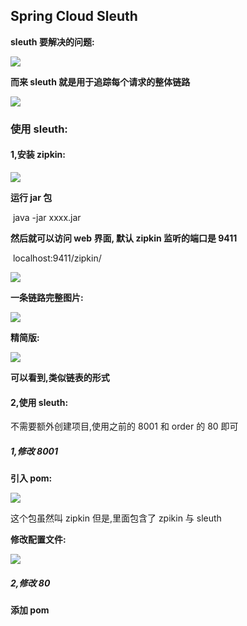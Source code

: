 ## Spring Cloud Sleuth

**sleuth 要解决的问题:**

![](https://fltrp-dera.oss-cn-hangzhou.aliyuncs.com/spring-cloud/pic/sleuth的1.png)

**而来 sleuth 就是用于追踪每个请求的整体链路**

![](https://fltrp-dera.oss-cn-hangzhou.aliyuncs.com/spring-cloud/pic/sleuth的2.png)

### 使用 sleuth:

#### 1,安装 zipkin:

![](https://fltrp-dera.oss-cn-hangzhou.aliyuncs.com/spring-cloud/pic/sleuth的3.png)

**运行 jar 包**

​ java -jar xxxx.jar

**然后就可以访问 web 界面, 默认 zipkin 监听的端口是 9411**

​ localhost:9411/zipkin/

![](https://fltrp-dera.oss-cn-hangzhou.aliyuncs.com/spring-cloud/pic/sleuth的4.png)

**一条链路完整图片:**

![](https://fltrp-dera.oss-cn-hangzhou.aliyuncs.com/spring-cloud/pic/sleuth的5.png)

**精简版:**

![](https://fltrp-dera.oss-cn-hangzhou.aliyuncs.com/spring-cloud/pic/sleuth的6.png)

**可以看到,类似链表的形式**

#### 2,使用 sleuth:

不需要额外创建项目,使用之前的 8001 和 order 的 80 即可

##### 1,修改 8001

**引入 pom:**

![](https://fltrp-dera.oss-cn-hangzhou.aliyuncs.com/spring-cloud/pic/sleuth的7.png)

这个包虽然叫 zipkin 但是,里面包含了 zpikin 与 sleuth

**修改配置文件:**

![](https://fltrp-dera.oss-cn-hangzhou.aliyuncs.com/spring-cloud/pic/sleuth的8.png)

##### 2,修改 80

**添加 pom**
